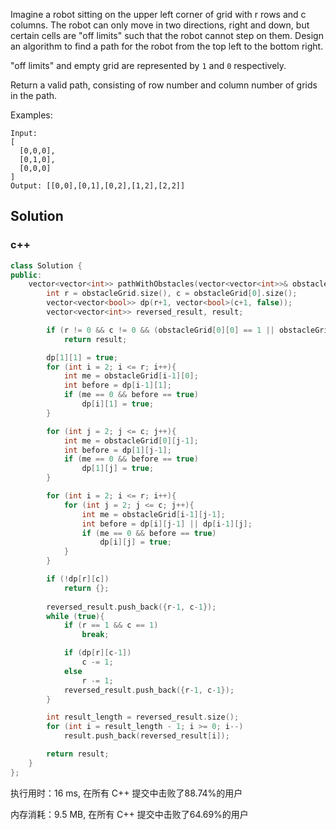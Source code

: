 Imagine a robot sitting on the upper left corner of grid with r rows and c columns. The robot can only move in two directions, right and down, but certain cells are "off limits" such that the robot cannot step on them. Design an algorithm to find a path for the robot from the top left to the bottom right.

"off limits" and empty grid are represented by `1` and `0` respectively.

Return a valid path, consisting of row number and column number of grids in the path.



Examples:

```
Input:
[
  [0,0,0],
  [0,1,0],
  [0,0,0]
]
Output: [[0,0],[0,1],[0,2],[1,2],[2,2]]
```

## Solution

### c++

```c++
class Solution {
public:
    vector<vector<int>> pathWithObstacles(vector<vector<int>>& obstacleGrid) {
        int r = obstacleGrid.size(), c = obstacleGrid[0].size();
        vector<vector<bool>> dp(r+1, vector<bool>(c+1, false));
        vector<vector<int>> reversed_result, result;

        if (r != 0 && c != 0 && (obstacleGrid[0][0] == 1 || obstacleGrid[r-1][c-1] == 1))
            return result;

        dp[1][1] = true;
        for (int i = 2; i <= r; i++){
            int me = obstacleGrid[i-1][0];
            int before = dp[i-1][1];
            if (me == 0 && before == true)
                dp[i][1] = true;
        }

        for (int j = 2; j <= c; j++){
            int me = obstacleGrid[0][j-1];
            int before = dp[1][j-1];
            if (me == 0 && before == true)
                dp[1][j] = true;
        }

        for (int i = 2; i <= r; i++){
            for (int j = 2; j <= c; j++){
                int me = obstacleGrid[i-1][j-1];
                int before = dp[i][j-1] || dp[i-1][j];
                if (me == 0 && before == true)
                    dp[i][j] = true;
            }
        }

        if (!dp[r][c])
            return {};
            
        reversed_result.push_back({r-1, c-1});
        while (true){
            if (r == 1 && c == 1)
                break;

            if (dp[r][c-1])
                c -= 1;
            else
                r -= 1;
            reversed_result.push_back({r-1, c-1});
        }

        int result_length = reversed_result.size();
        for (int i = result_length - 1; i >= 0; i--)
            result.push_back(reversed_result[i]);

        return result;
    }
};
```

执行用时：16 ms, 在所有 C++ 提交中击败了88.74%的用户

内存消耗：9.5 MB, 在所有 C++ 提交中击败了64.69%的用户
